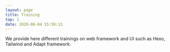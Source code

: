 ```yaml
---
layout: page
title: Training
top: 1
date: 2020-08-04 15:59:13
---
```


We provide here different trainings on web framework and UI such as Hexo, Tailwind and Adapt framework.
